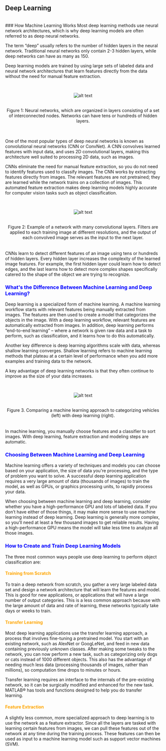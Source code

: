 ## Deep Learning

<br>
### How Machine Learning Works
Most deep learning methods use neural network architectures, which is why deep learning models are often referred to as deep neural networks.

The term “deep” usually refers to the number of hidden layers in the neural network. Traditional neural networks only contain 2-3 hidden layers, while deep networks can have as many as 150.

Deep learning models are trained by using large sets of labeled data and neural network architectures that learn features directly from the data without the need for manual feature extraction.

<br><center><img src="https://www.mathworks.com/content/mathworks/www/en/discovery/deep-learning/jcr:content/mainParsys/band_2123350969_copy_1983242569/mainParsys/columns_1635259577/1/image_2128876021_cop_1731669336.adapt.full.high.svg/1534959893935.svg" alt="alt text" title="Title" /> </center> <br>

<center> Figure 1: Neural networks, which are organized in layers consisting of a set of interconnected nodes. Networks can have tens or hundreds of hidden layers.</center><br>
<br>

One of the most popular types of deep neural networks is known as convolutional neural networks (CNN or ConvNet). A CNN convolves learned features with input data, and uses 2D convolutional layers, making this architecture well suited to processing 2D data, such as images.

CNNs eliminate the need for manual feature extraction, so you do not need to identify features used to classify images. The CNN works by extracting features directly from images. The relevant features are not pretrained; they are learned while the network trains on a collection of images. This automated feature extraction makes deep learning models highly accurate for computer vision tasks such as object classification.

<br><center><img src="https://www.mathworks.com/content/mathworks/www/en/discovery/deep-learning/jcr:content/mainParsys/band_2123350969_copy_1983242569/mainParsys/columns_1635259577/1/image_2128876021_cop.adapt.full.high.svg/1534959893958.svg" alt="alt text" title="Title" /> </center> <br>

<center>Figure 2: Example of a network with many convolutional layers. Filters are applied to each training image at different resolutions, and the output of each convolved image serves as the input to the next layer.</center><br>

<br>
CNNs learn to detect different features of an image using tens or hundreds of hidden layers. Every hidden layer increases the complexity of the learned image features. For example, the first hidden layer could learn how to detect edges, and the last learns how to detect more complex shapes specifically catered to the shape of the object we are trying to recognize.

### <span style="color:blue"> What's the Difference Between Machine Learning and Deep Learning? </span>
Deep learning is a specialized form of machine learning. A machine learning workflow starts with relevant features being manually extracted from images. The features are then used to create a model that categorizes the objects in the image. With a deep learning workflow, relevant features are automatically extracted from images. In addition, deep learning performs “end-to-end learning” – where a network is given raw data and a task to perform, such as classification, and it learns how to do this automatically.

Another key difference is deep learning algorithms scale with data, whereas shallow learning converges. Shallow learning refers to machine learning methods that plateau at a certain level of performance when you add more examples and training data to the network.

A key advantage of deep learning networks is that they often continue to improve as the size of your data increases.

<br><center><img src="https://www.mathworks.com/content/mathworks/www/en/discovery/deep-learning/jcr:content/mainParsys/band_2123350969_copy_1983242569/mainParsys/columns_1635259577/1/image_792810770_copy.adapt.full.high.svg/1534959893981.svg" alt="alt text" title="Title" /> </center> <br>

<center>Figure 3. Comparing a machine learning approach to categorizing vehicles (left) with deep learning (right).</center><br>
<br>
In machine learning, you manually choose features and a classifier to sort images. With deep learning, feature extraction and modeling steps are automatic.

### <span style="color:blue"> Choosing Between Machine Learning and Deep Learning </span>
Machine learning offers a variety of techniques and models you can choose based on your application, the size of data you're processing, and the type of problem you want to solve. A successful deep learning application requires a very large amount of data (thousands of images) to train the model, as well as GPUs, or graphics processing units, to rapidly process your data.

When choosing between machine learning and deep learning, consider whether you have a high-performance GPU and lots of labeled data. If you don’t have either of those things, it may make more sense to use machine learning instead of deep learning. Deep learning is generally more complex, so you’ll need at least a few thousand images to get reliable results. Having a high-performance GPU means the model will take less time to analyze all those images.

### <span style="color:blue"> How to Create and Train Deep Learning Models </span>
The three most common ways people use deep learning to perform object classification are:

#### <span style="color:orange"> Training from Scratch </span>

To train a deep network from scratch, you gather a very large labeled data set and design a network architecture that will learn the features and model. This is good for new applications, or applications that will have a large number of output categories. This is a less common approach because with the large amount of data and rate of learning, these networks typically take days or weeks to train.

#### <span style="color:orange">Transfer Learning </span>

Most deep learning applications use the transfer learning approach, a process that involves fine-tuning a pretrained model. You start with an existing network, such as AlexNet or GoogLeNet, and feed in new data containing previously unknown classes. After making some tweaks to the network, you can now perform a new task, such as categorizing only dogs or cats instead of 1000 different objects. This also has the advantage of needing much less data (processing thousands of images, rather than millions), so computation time drops to minutes or hours.

Transfer learning requires an interface to the internals of the pre-existing network, so it can be surgically modified and enhanced for the new task. MATLAB® has tools and functions designed to help you do transfer learning.

#### <span style="color:orange"> Feature Extraction </span>

A slightly less common, more specialized approach to deep learning is to use the network as a feature extractor. Since all the layers are tasked with learning certain features from images, we can pull these features out of the network at any time during the training process. These features can then be used as input to a machine learning model such as support vector machines (SVM).
